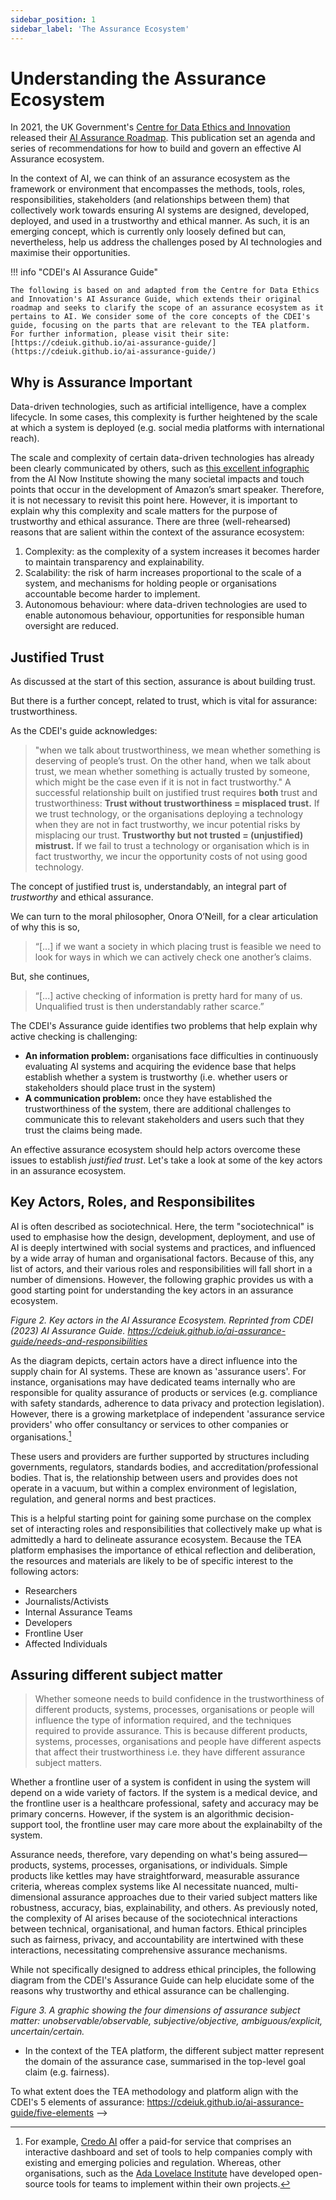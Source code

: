 ```yaml
---
sidebar_position: 1
sidebar_label: 'The Assurance Ecosystem'
---
```


# Understanding the Assurance Ecosystem

In 2021, the UK Government's
[Centre for Data Ethics and Innovation](https://www.gov.uk/government/organisations/centre-for-data-ethics-and-innovation)
released their
[AI Assurance Roadmap](https://www.gov.uk/government/publications/the-roadmap-to-an-effective-ai-assurance-ecosystem).
This publication set an agenda and series of recommendations for how to build
and govern an effective AI Assurance ecosystem.

In the context of AI, we can think of an assurance ecosystem as the framework or
environment that encompasses the methods, tools, roles, responsibilities,
stakeholders (and relationships between them) that collectively work towards
ensuring AI systems are designed, developed, deployed, and used in a trustworthy
and ethical manner. As such, it is an emerging concept, which is currently only
loosely defined but can, nevertheless, help us address the challenges posed by
AI technologies and maximise their opportunities.

!!! info "CDEI's AI Assurance Guide"

    The following is based on and adapted from the Centre for Data Ethics and Innovation's AI Assurance Guide, which extends their original roadmap and seeks to clarify the scope of an assurance ecosystem as it pertains to AI. We consider some of the core concepts of the CDEI's guide, focusing on the parts that are relevant to the TEA platform. For further information, please visit their site: [https://cdeiuk.github.io/ai-assurance-guide/](https://cdeiuk.github.io/ai-assurance-guide/)

## Why is Assurance Important

Data-driven technologies, such as artificial intelligence, have a complex
lifecycle. In some cases, this complexity is further heightened by the scale at
which a system is deployed (e.g. social media platforms with international
reach).

The scale and complexity of certain data-driven technologies has already been
clearly communicated by others, such as
[this excellent infographic](https://anatomyof.ai) from the AI Now Institute
showing the many societal impacts and touch points that occur in the development
of Amazon’s smart speaker. Therefore, it is not necessary to revisit this point
here. However, it is important to explain why this complexity and scale matters
for the purpose of trustworthy and ethical assurance. There are three
(well-rehearsed) reasons that are salient within the context of the assurance
ecosystem:

1. Complexity: as the complexity of a system increases it becomes harder to
   maintain transparency and explainability.
2. Scalability: the risk of harm increases proportional to the scale of a
   system, and mechanisms for holding people or organisations accountable become
   harder to implement.
3. Autonomous behaviour: where data-driven technologies are used to enable
   autonomous behaviour, opportunities for responsible human oversight are
   reduced.

## Justified Trust

As discussed at the start of this section, assurance is about building trust.

But there is a further concept, related to trust, which is vital for assurance:
trustworthiness.

As the CDEI's guide acknowledges:

> "when we talk about trustworthiness, we mean whether something is deserving of
> people’s trust. On the other hand, when we talk about trust, we mean whether
> something is actually trusted by someone, which might be the case even if it
> is not in fact trustworthy." A successful relationship built on justified
> trust requires **both** trust and trustworthiness: **Trust without
> trustworthiness = misplaced trust.** If we trust technology, or the
> organisations deploying a technology when they are not in fact trustworthy, we
> incur potential risks by misplacing our trust. **Trustworthy but not trusted =
> (unjustified) mistrust.** If we fail to trust a technology or organisation
> which is in fact trustworthy, we incur the opportunity costs of not using good
> technology.

<!-- ![](../assets/images/justified-trust.png) -->

The concept of justified trust is, understandably, an integral part of
_trustworthy_ and ethical assurance.

We can turn to the moral philosopher, Onora O’Neill, for a clear articulation of
why this is so,

> “[...] if we want a society in which placing trust is feasible we need to look
> for ways in which we can actively check one another’s claims.

But, she continues,

> “[...] active checking of information is pretty hard for many of us.
> Unqualified trust is then understandably rather scarce.”

The CDEI's Assurance guide identifies two problems that help explain why active
checking is challenging:

- **An information problem:** organisations face difficulties in continuously
  evaluating AI systems and acquiring the evidence base that helps establish
  whether a system is trustworthy (i.e. whether users or stakeholders should
  place trust in the system)
- **A communication problem:** once they have established the trustworthiness of
  the system, there are additional challenges to communicate this to relevant
  stakeholders and users such that they trust the claims being made.

An effective assurance ecosystem should help actors overcome these issues to
establish _justified trust_. Let's take a look at some of the key actors in an
assurance ecosystem.

## Key Actors, Roles, and Responsibilites

AI is often described as sociotechnical. Here, the term "sociotechnical" is used
to emphasise how the design, development, deployment, and use of AI is deeply
intertwined with social systems and practices, and influenced by a wide array of
human and organisational factors. Because of this, any list of actors, and their
various roles and responsibilities will fall short in a number of dimensions.
However, the following graphic provides us with a good starting point for
understanding the key actors in an assurance ecosystem.

<!-- ![This diagram depicts the AI assurance ecosystem, illustrating interactions between AI supply chain participants, AI Assurance Service Providers, Independent Researchers, and Supporting Structures like regulators and standards bodies.](../assets/images/actors.png) -->

_Figure 2. Key actors in the AI Assurance Ecosystem. Reprinted from CDEI (2023)
AI Assurance Guide.
https://cdeiuk.github.io/ai-assurance-guide/needs-and-responsibilities_

As the diagram depicts, certain actors have a direct influence into the supply
chain for AI systems. These are known as 'assurance users'. For instance,
organisations may have dedicated teams internally who are responsible for
quality assurance of products or services (e.g. compliance with safety
standards, adherence to data privacy and protection legislation). However, there
is a growing marketplace of independent 'assurance service providers' who offer
consultancy or services to other companies or organisations.[^market]

These users and providers are further supported by structures including
governments, regulators, standards bodies, and accreditation/professional
bodies. That is, the relationship between users and provides does not operate in
a vacuum, but within a complex environment of legislation, regulation, and
general norms and best practices.

[^market]:
    For example, [Credo AI](https://www.credo.ai/) offer a paid-for service that
    comprises an interactive dashboard and set of tools to help companies comply
    with existing and emerging policies and regulation. Whereas, other
    organisations, such as the
    [Ada Lovelace Institute](https://www.adalovelaceinstitute.org/project/algorithmic-impact-assessment-healthcare/)
    have developed open-source tools for teams to implement within their own
    projects.

This is a helpful starting point for gaining some purchase on the complex set of
interacting roles and responsibilities that collectively make up what is
admittedly a hard to delineate assurance ecosystem. Because the TEA platform
emphasises the importance of ethical reflection and deliberation, the resources
and materials are likely to be of specific interest to the following actors:

- Researchers
- Journalists/Activists
- Internal Assurance Teams
- Developers
- Frontline User
- Affected Individuals

## Assuring different subject matter

> Whether someone needs to build confidence in the trustworthiness of different
> products, systems, processes, organisations or people will influence the type
> of information required, and the techniques required to provide assurance.
> This is because different products, systems, processes, organisations and
> people have different aspects that affect their trustworthiness i.e. they have
> different assurance subject matters.

Whether a frontline user of a system is confident in using the system will
depend on a wide variety of factors. If the system is a medical device, and the
frontline user is a healthcare professional, safety and accuracy may be primary
concerns. However, if the system is an algorithmic decision-support tool, the
frontline user may care more about the explainabilty of the system.

Assurance needs, therefore, vary depending on what's being assured—products,
systems, processes, organisations, or individuals. Simple products like kettles
may have straightforward, measurable assurance criteria, whereas complex systems
like AI necessitate nuanced, multi-dimensional assurance approaches due to their
varied subject matters like robustness, accuracy, bias, explainability, and
others. As previously noted, the complexity of AI arises because of the
sociotechnical interactions between technical, organisational, and human
factors. Ethical principles such as fairness, privacy, and accountability are
intertwined with these interactions, necessitating comprehensive assurance
mechanisms.

While not specifically designed to address ethical principles, the following
diagram from the CDEI's Assurance Guide can help elucidate some of the reasons
why trustworthy and ethical assurance can be challenging.

<!--  rewrite following summary

1. **Unobservable versus Observable**:
   - Unobservable aspects refer to elements that cannot be directly seen or measured but might have implications, like potential societal harms from AI systems.
   - Observable aspects are those that can be directly seen, measured, or experienced, like testing the accuracy of an AI system against a clear standard.

2. **Subjective versus Objective**:
   - Subjective aspects involve personal judgments or opinions, like deciding which definition of fairness to apply in assessing an AI system.
   - Objective aspects refer to measurable, factual bases that do not rely on personal feelings or interpretations, like measuring false positive or false negative rates.

3. **Ambiguous versus Explicit**:
   - Ambiguous aspects lack clarity or are open to multiple interpretations, requiring more judgement for assurance. For instance, qualitative assessments of societal impacts or algorithmic bias.
   - Explicit aspects are clear, defined, and often quantifiable, like the accuracy of an algorithm against a specific metric.

4. **Uncertain versus Certain**:
   - Uncertain aspects are characterized by doubt and unpredictability, like the potential broader societal impacts from AI deployment.
   - Certain aspects are clear and definite, allowing for more definitive assurance.

Now, regarding the assurance of ethical principles for AI:

1. **Unobservable versus Observable**:
   - Ethical principles often concern values and norms, which might be unobservable directly. However, their operationalization could be observable through specific metrics or indicators, albeit imperfectly.

2. **Subjective versus Objective**:
   - Ethical principles are fundamentally subjective as they're rooted in societal values, cultural norms, and individual beliefs. However, once a consensus is reached on certain ethical standards, their application can be approached in a more objective manner through established metrics.

3. **Ambiguous versus Explicit**:
   - Ethical principles can be ambiguous due to differing interpretations and context-dependent nuances. Over time, through discourse and standardization, they may become more explicit, although some level of ambiguity is likely to remain.

4. **Uncertain versus Certain**:
   - The impact and effectiveness of applying ethical principles are often uncertain due to the complex, dynamic nature of AI and its interaction with society. However, certain ethical benchmarks or standards can provide a level of certainty in evaluation.

The application of ethical principles in AI governance involves navigating these dimensions to ensure that the AI systems are developed and deployed responsibly. The challenge lies in translating abstract ethical principles into concrete practices and metrics for evaluation while acknowledging and addressing the inherent subjectivity, ambiguity, and uncertainty involved in ethical considerations.

-->

<!-- ![](../assets/images/subject-matter.png) -->
_Figure 3. A graphic showing the four 
dimensions of assurance subject matter: unobservable/observable,
subjective/objective, ambiguous/explicit, uncertain/certain._

- In the context of the TEA platform, the different subject matter represent the
  domain of the assurance case, summarised in the top-level goal claim (e.g.
  fairness).

To what extent does the TEA methodology and platform align with the CDEI's 5
elements of assurance: https://cdeiuk.github.io/ai-assurance-guide/five-elements
-->
